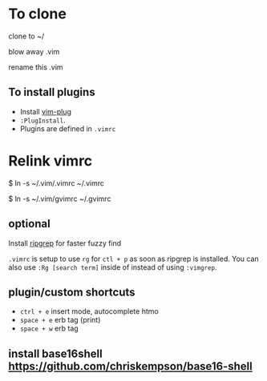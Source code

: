 # To clone
clone to ~/

blow away .vim

rename this .vim

## To install plugins

- Install [vim-plug](https://github.com/junegunn/vim-plug)
- `:PlugInstall`.
- Plugins are defined in `.vimrc`

# Relink vimrc
$ ln -s ~/.vim/.vimrc ~/.vimrc

$ ln -s ~/.vim/gvimrc ~/.gvimrc

## optional
Install [ripgrep](https://github.com/BurntSushi/ripgrep) for faster fuzzy find

`.vimrc` is setup to use `rg` for `ctl + p` as soon as ripgrep is installed.
You can also use `:Rg [search term]` inside of instead of using `:vimgrep`.

## plugin/custom shortcuts
- `ctrl + e` insert mode, autocomplete htmo
- `space + e` erb tag (print)
- `space + w` erb tag

## install base16shell https://github.com/chriskempson/base16-shell
